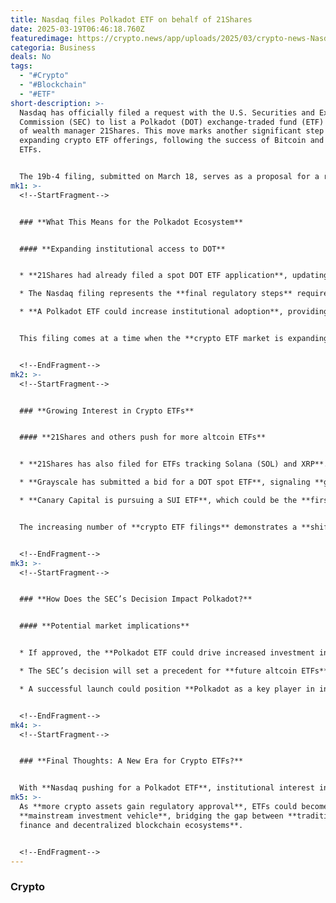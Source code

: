```yaml
---
title: Nasdaq files Polkadot ETF on behalf of 21Shares
date: 2025-03-19T06:46:18.760Z
featuredimage: https://crypto.news/app/uploads/2025/03/crypto-news-Nasdaq-option04-1380x820.webp
categoria: Business
deals: No
tags:
  - "#Crypto"
  - "#Blockchain"
  - "#ETF"
short-description: >-
  Nasdaq has officially filed a request with the U.S. Securities and Exchange
  Commission (SEC) to list a Polkadot (DOT) exchange-traded fund (ETF) on behalf
  of wealth manager 21Shares. This move marks another significant step toward
  expanding crypto ETF offerings, following the success of Bitcoin and Ethereum
  ETFs.


  The 19b-4 filing, submitted on March 18, serves as a proposal for a rule change, which is a necessary component of ETF approval. If approved, the Polkadot ETF would provide investors with regulated exposure to DOT, further integrating crypto into traditional finance.
mk1: >-
  <!--StartFragment-->


  ### **What This Means for the Polkadot Ecosystem**


  #### **Expanding institutional access to DOT**


  * **21Shares had already filed a spot DOT ETF application**, updating its **S-1 registration on March 7**.

  * The Nasdaq filing represents the **final regulatory steps** required before the ETF can launch.

  * **A Polkadot ETF could increase institutional adoption**, providing **regulated exposure to one of the leading blockchain networks**.


  This filing comes at a time when the **crypto ETF market is expanding**, with firms **testing the waters under Trump’s pro-digital asset administration**.


  <!--EndFragment-->
mk2: >-
  <!--StartFragment-->


  ### **Growing Interest in Crypto ETFs**


  #### **21Shares and others push for more altcoin ETFs**


  * **21Shares has also filed for ETFs tracking Solana (SOL) and XRP**.

  * **Grayscale has submitted a bid for a DOT spot ETF**, signaling **growing institutional demand for Polkadot**.

  * **Canary Capital is pursuing a SUI ETF**, which could be the **first of its kind**.


  The increasing number of **crypto ETF filings** demonstrates a **shift in regulatory attitudes**, with **more traditional financial institutions entering the digital asset space**.


  <!--EndFragment-->
mk3: >-
  <!--StartFragment-->


  ### **How Does the SEC’s Decision Impact Polkadot?**


  #### **Potential market implications**


  * If approved, the **Polkadot ETF could drive increased investment into DOT**, similar to how **Bitcoin ETFs boosted BTC prices**.

  * The SEC’s decision will set a precedent for **future altcoin ETFs**, determining whether **other Layer-1 blockchains will receive similar treatment**.

  * A successful launch could position **Polkadot as a key player in institutional crypto portfolios**, further validating its **role in decentralized finance and interoperability**.


  <!--EndFragment-->
mk4: >-
  <!--StartFragment-->


  ### **Final Thoughts: A New Era for Crypto ETFs?**


  With **Nasdaq pushing for a Polkadot ETF**, institutional interest in altcoins continues to grow. If the SEC approves the filing, **DOT could see increased adoption and liquidity**, further solidifying its place in the evolving crypto landscape.
mk5: >-
  As **more crypto assets gain regulatory approval**, ETFs could become a
  **mainstream investment vehicle**, bridging the gap between **traditional
  finance and decentralized blockchain ecosystems**.


  <!--EndFragment-->
---
```

### **Crypto**